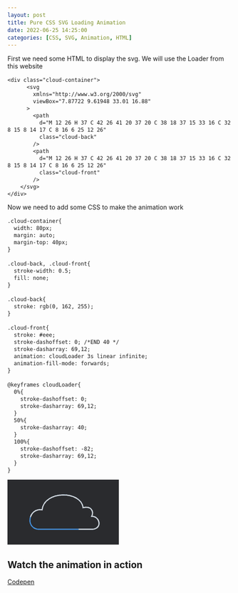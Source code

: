 ```yaml
---
layout: post
title: Pure CSS SVG Loading Animation
date: 2022-06-25 14:25:00
categories: [CSS, SVG, Animation, HTML]
---
```


First we need some HTML to display the svg. We will use the Loader from this website

```
<div class="cloud-container">
      <svg
        xmlns="http://www.w3.org/2000/svg"
        viewBox="7.87722 9.61948 33.01 16.88"
      >
        <path
          d="M 12 26 H 37 C 42 26 41 20 37 20 C 38 18 37 15 33 16 C 32 8 15 8 14 17 C 8 16 6 25 12 26"
          class="cloud-back"
        />
        <path
          d="M 12 26 H 37 C 42 26 41 20 37 20 C 38 18 37 15 33 16 C 32 8 15 8 14 17 C 8 16 6 25 12 26"
          class="cloud-front"
        />
    </svg>
</div>
```

Now we need to add some CSS to make the animation work

```
.cloud-container{
  width: 80px;
  margin: auto;
  margin-top: 40px;
}

.cloud-back, .cloud-front{
  stroke-width: 0.5;
  fill: none;
}

.cloud-back{
  stroke: rgb(0, 162, 255);
}

.cloud-front{
  stroke: #eee;
  stroke-dashoffset: 0; /*END 40 */
  stroke-dasharray: 69,12;
  animation: cloudLoader 3s linear infinite;
  animation-fill-mode: forwards;
}

@keyframes cloudLoader{
  0%{
    stroke-dashoffset: 0;
    stroke-dasharray: 69,12;
  }
  50%{
    stroke-dasharray: 40;
  }
  100%{
    stroke-dashoffset: -82;
    stroke-dasharray: 69,12;
  }
}
```

![Preview Picture](/assets/img/SVG_Loading_Animation.png)

## Watch the animation in action

[Codepen](https://codepen.io/skyface753/pen/abqRxMB)
